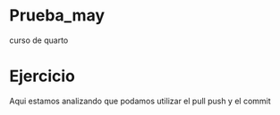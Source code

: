 # Prueba_may
curso de quarto

# Ejercicio 
Aqui estamos analizando que podamos utilizar el pull push y el commit 


